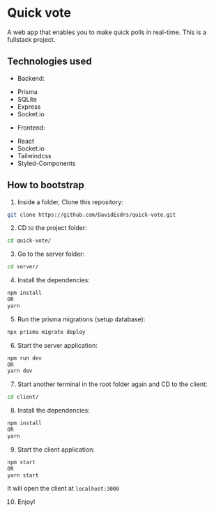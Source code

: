 # Quick vote
A web app that enables you to make quick polls in real-time. This is a fullstack project.

## Technologies used
- Backend:
* Prisma
* SQLite
* Express
* Socket.io

- Frontend:
* React
* Socket.io
* Tailwindcss
* Styled-Components

## How to bootstrap
1. Inside a folder, Clone this repository:
```sh
git clone https://github.com/DavidEsdrs/quick-vote.git
```

2. CD to the project folder:
```sh
cd quick-vote/
```

3. Go to the server folder:
```sh
cd server/
```
4. Install the dependencies:
```sh
npm install
OR
yarn
```

5. Run the prisma migrations (setup database):
```sh
npx prisma migrate deploy
```

6. Start the server application:
```sh
npm run dev
OR
yarn dev
```

7. Start another terminal in the root folder again and CD to the client:
```sh
cd client/
```
8. Install the dependencies:
```sh
npm install
OR
yarn
```

9. Start the client application:
```sh
npm start
OR 
yarn start
```

It will open the client at `localhost:3000`

10. Enjoy!